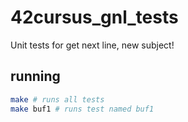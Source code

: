 # 42cursus_gnl_tests
Unit tests for get next line, new subject!

## running
```sh
make # runs all tests
make buf1 # runs test named buf1 
```

